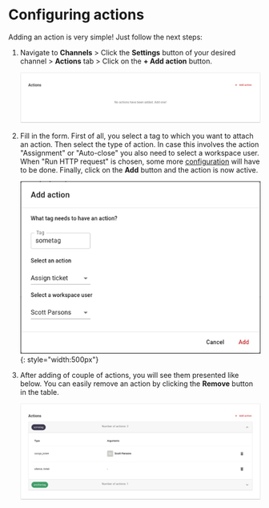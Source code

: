 # Configuring actions

Adding an action is very simple! Just follow the next steps:

1. Navigate to **Channels** > Click the **Settings** button of your desired channel > **Actions** tab > Click on the **+ Add action** button.

    ![image - Add action - Step 1](../images/add-action-1.png)

2. Fill in the form. First of all, you select a tag to which you want to attach an action. Then select the type of action. In case this involves the action "Assignment" or "Auto-close" you also need to select a workspace user. When "Run HTTP request" is chosen, some more [configuration](http-requests.md) will have to be done. Finally, click on the **Add** button and the action is now active.

    ![image - Add Action - Step 2](../images/add-action-2.png){: style="width:500px"}

3. After adding of couple of actions, you will see them presented like below. You can easily remove an action by clicking the **Remove** button in the table.

    ![image - Add Action - Step 2](../images/add-action-3.png)
